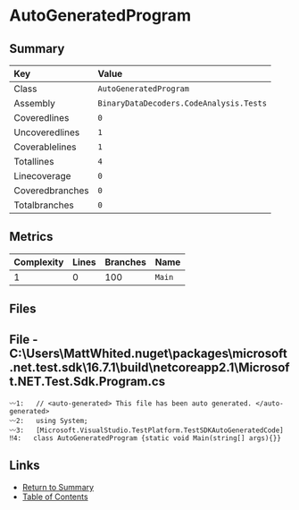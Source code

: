 ﻿# AutoGeneratedProgram

## Summary

| Key             | Value                                   |
| :-------------- | :-------------------------------------- |
| Class           | `AutoGeneratedProgram`                  |
| Assembly        | `BinaryDataDecoders.CodeAnalysis.Tests` |
| Coveredlines    | `0`                                     |
| Uncoveredlines  | `1`                                     |
| Coverablelines  | `1`                                     |
| Totallines      | `4`                                     |
| Linecoverage    | `0`                                     |
| Coveredbranches | `0`                                     |
| Totalbranches   | `0`                                     |

## Metrics

| Complexity | Lines | Branches | Name    |
| :--------- | :---- | :------- | :------ |
| 1          | 0     | 100      | `Main`  |

## Files

## File - C:\Users\MattWhited\.nuget\packages\microsoft.net.test.sdk\16.7.1\build\netcoreapp2.1\Microsoft.NET.Test.Sdk.Program.cs

```CSharp
〰1:   // <auto-generated> This file has been auto generated. </auto-generated>
〰2:   using System;
〰3:   [Microsoft.VisualStudio.TestPlatform.TestSDKAutoGeneratedCode]
‼4:   class AutoGeneratedProgram {static void Main(string[] args){}}
```

## Links

* [Return to Summary](Summary.md)
* [Table of Contents](../TOC.md)

